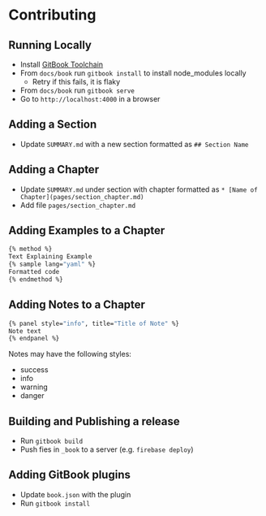 # Contributing

## Running Locally

- Install [GitBook Toolchain](https://toolchain.gitbook.com/setup.html)
- From `docs/book` run `gitbook install`  to install node_modules locally
  - Retry if this fails, it is flaky
- From `docs/book` run `gitbook serve`
- Go to `http://localhost:4000` in a browser

## Adding a Section

- Update `SUMMARY.md` with a new section formatted as `## Section Name`

## Adding a Chapter

- Update `SUMMARY.md` under section with chapter formatted as `* [Name of Chapter](pages/section_chapter.md)`
- Add file `pages/section_chapter.md`

## Adding Examples to a Chapter

```bash
{% method %}
Text Explaining Example
{% sample lang="yaml" %}
Formatted code
{% endmethod %}
```

## Adding Notes to a Chapter

```bash
{% panel style="info", title="Title of Note" %}
Note text
{% endpanel %}
```

Notes may have the following styles:

- success
- info
- warning
- danger

## Building and Publishing a release

- Run `gitbook build`
- Push fies in `_book` to a server (e.g. `firebase deploy`)

## Adding GitBook plugins

- Update `book.json` with the plugin
- Run `gitbook install`
